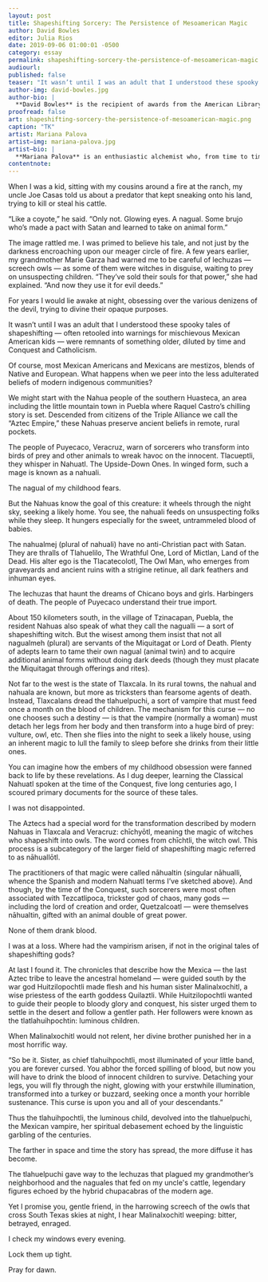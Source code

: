 ```yaml
---
layout: post
title: Shapeshifting Sorcery: The Persistence of Mesoamerican Magic
author: David Bowles
editor: Julia Rios
date: 2019-09-06 01:00:01 -0500
category: essay
permalink: shapeshifting-sorcery-the-persistence-of-mesoamerican-magic
audiourl:
published: false
teaser: "It wasn’t until I was an adult that I understood these spooky tales of shapeshifting were remnants of something older, diluted by time and Conquest and Catholicism."
author-img: david-bowles.jpg
author-bio: |
  **David Bowles** is the recipient of awards from the American Library Association, Texas Institute of Letters and Texas Associated Press, Mexican American author. He has written fourteen books, including the Pura Belpré Honor Book _The Smoking Mirror_, the collection _Chupacabra Vengeance_, and _Feathered Serpent_, _Dark Heart of Sky: Myths of Mexico_ (one of Kirkus Reviews’ Best YA Books of 2018). 2018 also saw the publication of _They Call Me Güero: A Border Kid's Poems_ (2019 Walter Dean Myers Award for Outstanding Children’s Literature Honor Book). In 2019, Penguin will publish _The Chupacabras of the Rio Grande_, co-written with Adam Gidwitz, and Tu Books will release _Clockwork Curandera_, a graphic novel illustrated by Raúl the Third. David’s work has also appeared in venues such as _Apex Magazine_, _Nightmare Magazine_, _The Dark Magazine_, _Eye to the Telescope_, _Strange Horizons_, _Journal of Children's Literature_, _Translation Review_, and _Rattle_. In 2017, David was inducted into the Texas Institute of Letters in recognition of his literary accomplishments.
proofread: false
art: shapeshifting-sorcery-the-persistence-of-mesoamerican-magic.png
caption: "TK"
artist: Mariana Palova
artist—img: mariana-palova.jpg
artist—bio: |
  **Mariana Palova** is an enthusiastic alchemist who, from time to time, likes to do a bit of magic. Born in Jalisco, Mexico in 1990, she decided to dedicate her life to a constant and disastrous search for her own personality, which has led her to become a writer, artist, and forest creature. With a special weakness for nature, wolves, occultism, and folk music, her visual work has been exhibited in more than seventy shows around the world. Her first literary saga, Nation of the Beasts, was recently acquired to be published in the United States and Latin America. Nowadays, her biggest dream is to get a small wood cabin in Alaska and live forever happy, surrounded by her books.
contentnote:
---
```


When I was a kid, sitting with my cousins around a fire at the ranch, my uncle Joe Casas told us about a predator that kept sneaking onto his land, trying to kill or steal his cattle.

“Like a coyote,” he said. “Only not. Glowing eyes. A nagual. Some brujo who’s made a pact with Satan and learned to take on animal form.”

The image rattled me. I was primed to believe his tale, and not just by the darkness encroaching upon our meager circle of fire. A few years earlier, my grandmother Marie Garza had warned me to be careful of lechuzas — screech owls — as some of them were witches in disguise, waiting to prey on unsuspecting children. “They’ve sold their souls for that power,” she had explained. “And now they use it for evil deeds.”

For years I would lie awake at night, obsessing over the various denizens of the devil, trying to divine their opaque purposes.

It wasn’t until I was an adult that I understood these spooky tales of shapeshifting — often retooled into warnings for mischievous Mexican American kids — were remnants of something older, diluted by time and Conquest and Catholicism.

Of course, most Mexican Americans and Mexicans are mestizos, blends of Native and European. What happens when we peer into the less adulterated beliefs of modern indigenous communities?

We might start with the Nahua people of the southern Huasteca, an area including the little mountain town in Puebla where Raquel Castro’s chilling story is set. Descended from citizens of the Triple Alliance we call the “Aztec Empire,” these Nahuas preserve ancient beliefs in remote, rural pockets.

The people of Puyecaco, Veracruz, warn of sorcerers who transform into birds of prey and other animals to wreak havoc on the innocent. Tlacueptli, they whisper in Nahuatl. The Upside-Down Ones. In winged form, such a mage is known as a nahuali.

The nagual of my childhood fears.

But the Nahuas know the goal of this creature: it wheels through the night sky, seeking a likely home. You see, the nahuali feeds on unsuspecting folks while they sleep. It hungers especially for the sweet, untrammeled blood of babies.

The nahualmej (plural of nahuali) have no anti-Christian pact with Satan. They are thralls of Tlahuelilo, The Wrathful One, Lord of Mictlan, Land of the Dead.  His alter ego is the Tlacatecolotl, The Owl Man, who emerges from graveyards and ancient ruins with a strigine retinue, all dark feathers and inhuman eyes.

The lechuzas that haunt the dreams of Chicano boys and girls. Harbingers of death. The people of Puyecaco understand their true import.   

About 150 kilometers south, in the village of Tzinacapan, Puebla, the resident Nahuas also speak of what they call the nagualli — a sort of shapeshifting witch. But the wisest among them insist that not all nagualmeh (plural) are servants of the Miquitagat or Lord of Death. Plenty of adepts learn to tame their own nagual (animal twin) and to acquire additional animal forms without doing dark deeds (though they must placate the Miquitagat through offerings and rites).

Not far to the west is the state of Tlaxcala. In its rural towns, the nahual and nahuala are known, but more as tricksters than fearsome agents of death. Instead, Tlaxcalans dread the tlahuelpuchi, a sort of vampire that must feed once a month on the blood of children. The mechanism for this curse — no one chooses such a destiny — is that the vampire (normally a woman) must detach her legs from her body and then transform into a huge bird of prey: vulture, owl, etc. Then she flies into the night to seek a likely house, using an inherent magic to lull the family to sleep before she drinks from their little ones.

You can imagine how the embers of my childhood obsession were fanned back to life by these revelations. As I dug deeper, learning the Classical Nahuatl spoken at the time of the Conquest, five long centuries ago, I scoured primary documents for the source of these tales.

I was not disappointed.

The Aztecs had a special word for the transformation described by modern Nahuas in Tlaxcala and Veracruz: chīchyōtl, meaning the magic of witches who shapeshift into owls. The word comes from chīchtli, the witch owl. This process is a subcategory of the larger field of shapeshifting magic referred to as nāhuallōtl.

The practitioners of that magic were called nāhualtin (singular nāhualli, whence the Spanish and modern Nahuatl terms I’ve sketched above). And though, by the time of the Conquest, such sorcerers were most often associated with Tezcatlipoca, trickster god of chaos, many gods — including the lord of creation and order, Quetzalcoatl — were themselves nāhualtin, gifted with an animal double of great power.

None of them drank blood.

I was at a loss. Where had the vampirism arisen, if not in the original tales of shapeshifting gods?

At last I found it. The chronicles that describe how the Mexica — the last Aztec tribe to leave the ancestral homeland — were guided south by the war god Huitzilopochtli made flesh and his human sister Malinalxochitl, a wise priestess of the earth goddess Quilaztli. While Huitzilopochtli wanted to guide their people to bloody glory and conquest, his sister urged them to settle in the desert and follow a gentler path. Her followers were known as the tlatlahuihpochtin: luminous children.

When Malinalxochitl would not relent, her divine brother punished her in a most horrific way.

“So be it. Sister, as chief tlahuihpochtli, most illuminated of your little band, you are forever cursed. You abhor the forced spilling of blood, but now you will have to drink the blood of innocent children to survive. Detaching your legs, you will fly through the night, glowing with your erstwhile illumination, transformed into a turkey or buzzard, seeking once a month your horrible sustenance. This curse is upon you and all of your descendants.”

Thus the tlahuihpochtli, the luminous child, devolved into the tlahuelpuchi, the Mexican vampire, her spiritual debasement echoed by the linguistic garbling of the centuries.

The farther in space and time the story has spread, the more diffuse it has become.

The tlahuelpuchi gave way to the lechuzas that plagued my grandmother’s neighborhood and the naguales that fed on my uncle's cattle, legendary figures echoed by the hybrid chupacabras of the modern age.

Yet I promise you, gentle friend, in the harrowing screech of the owls that cross South Texas skies at night, I hear Malinalxochitl weeping: bitter, betrayed, enraged.

I check my windows every evening.

Lock them up tight.

Pray for dawn.
